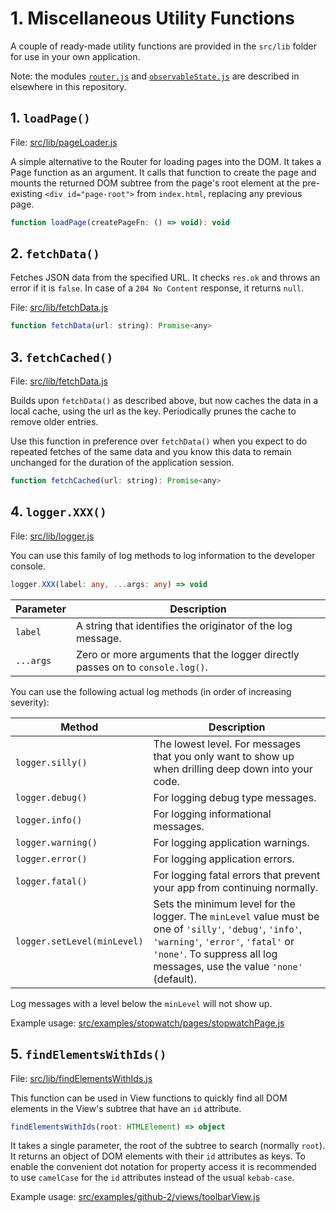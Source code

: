 # 1. Miscellaneous Utility Functions

A couple of ready-made utility functions are provided in the `src/lib` folder for use in your own application.

Note: the modules [`router.js`](ROUTER.md) and [`observableState.js`](STATE.md) are described in elsewhere in this repository.

## 1. `loadPage()`

File: [src/lib/pageLoader.js](../src/lib/pageLoader.js)

A simple alternative to the Router for loading pages into the DOM. It takes a Page function as an argument. It calls that function to create the page and mounts the returned DOM subtree from the page's root element at the pre-existing `<div id="page-root">` from `index.html`, replacing any previous page.

```js
function loadPage(createPageFn: () => void): void
```

## 2. `fetchData()`

Fetches JSON data from the specified URL. It checks `res.ok` and throws an error if it is `false`. In case of a `204 No Content` response, it returns `null`.

File: [src/lib/fetchData.js](../src/lib/fetchData.js)

```js
function fetchData(url: string): Promise<any>
```

## 3. `fetchCached()`

File: [src/lib/fetchData.js](../src/lib/fetchCached.js)

Builds upon `fetchData()` as described above, but now caches the data in a local cache, using the url as the key. Periodically prunes the cache to remove older entries.

Use this function in preference over `fetchData()` when you expect to do repeated fetches of the same data and you know this data to remain unchanged for the duration of the application session.

```js
function fetchCached(url: string): Promise<any>
```

## 4. `logger.XXX()`

File: [src/lib/logger.js](../src/lib/logger.js)

You can use this family of log methods to log information to the developer console.

```ts
logger.XXX(label: any, ...args: any) => void
```

<!-- prettier-ignore -->
| Parameter | Description |
|-----------|-------------|
| `label` | A string that identifies the originator of the log message. |
| `...args` | Zero or more arguments that the logger directly passes on to `console.log()`. |

You can use the following actual log methods (in order of increasing severity):

<!-- prettier-ignore -->
| Method | Description |
|--------|-------------|
| `logger.silly()` | The lowest level. For messages that you only want to show up when drilling deep down into your code. |
| `logger.debug()` | For logging debug type messages. |
| `logger.info()` | For logging informational messages. |
| `logger.warning()` | For logging application warnings. |
| `logger.error()` | For logging application errors. |
| `logger.fatal()` |For logging fatal errors that prevent your app from continuing normally. |
| `logger.setLevel(minLevel)` | Sets the minimum level for the logger. The `minLevel` value must be one of `'silly'`, `'debug'`, `'info'`, `'warning'`, `'error'`, `'fatal'` or `'none'`. To suppress all log messages, use the value `'none'` (default). |

Log messages with a level below the `minLevel` will not show up.

Example usage: [src/examples/stopwatch/pages/stopwatchPage.js](src/examples/stopwatch/pages/stopwatchPage.js)

## 5. `findElementsWithIds()`

File: [src/lib/findElementsWithIds.js](../src/lib/findElementsWithIds.js)

This function can be used in View functions to quickly find all DOM elements in the View's subtree that have an `id` attribute.

```ts
findElementsWithIds(root: HTMLElement) => object
```

It takes a single parameter, the root of the subtree to search (normally `root`). It returns an object of DOM elements with their `id` attributes as keys. To enable the convenient dot notation for property access it is recommended to use `camelCase` for the `id` attributes instead of the usual `kebab-case`.

Example usage: [src/examples/github-2/views/toolbarView.js](src/examples/github-2/views/toolbarView.js)
